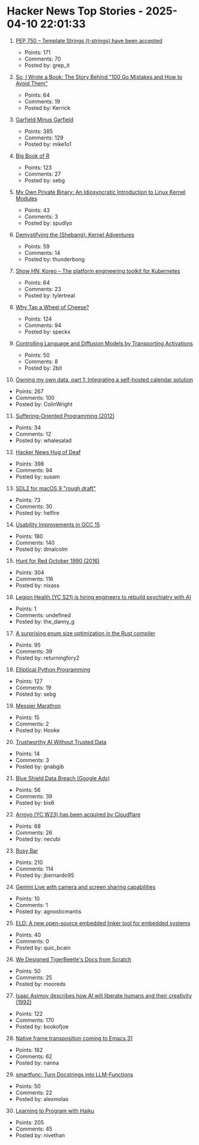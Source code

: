 # Hacker News Top Stories - 2025-04-10 22:01:33

1. [PEP 750 – Template Strings (t-strings) have been accepted](https://peps.python.org/pep-0750/)
   - Points: 171
   - Comments: 70
   - Posted by: grep_it

2. [So, I Wrote a Book: The Story Behind "100 Go Mistakes and How to Avoid Them"](https://www.thecoder.cafe/p/100-go-mistakes)
   - Points: 64
   - Comments: 19
   - Posted by: Kerrick

3. [Garfield Minus Garfield](https://garfieldminusgarfield.net)
   - Points: 385
   - Comments: 129
   - Posted by: mike1o1

4. [Big Book of R](https://www.bigbookofr.com/)
   - Points: 123
   - Comments: 27
   - Posted by: sebg

5. [My Own Private Binary: An Idiosyncratic Introduction to Linux Kernel Modules](https://www.muppetlabs.com/~breadbox/txt/mopb.html)
   - Points: 43
   - Comments: 3
   - Posted by: spudlyo

6. [Demystifying the (Shebang): Kernel Adventures](https://crocidb.com/post/kernel-adventures/demystifying-the-shebang/)
   - Points: 59
   - Comments: 14
   - Posted by: thunderbong

7. [Show HN: Koreo – The platform engineering toolkit for Kubernetes](https://koreo.dev/)
   - Points: 64
   - Comments: 23
   - Posted by: tylertreat

8. [Why Tap a Wheel of Cheese?](https://www.cheeseprofessor.com/blog/cheese-wheel-tapping)
   - Points: 124
   - Comments: 94
   - Posted by: speckx

9. [Controlling Language and Diffusion Models by Transporting Activations](https://machinelearning.apple.com/research/transporting-activations)
   - Points: 50
   - Comments: 8
   - Posted by: 2bit

10. [Owning my own data, part 1: Integrating a self-hosted calendar solution](https://emilygorcenski.com/post/owning-my-own-data-part-1-integrating-a-self-hosted-calendar-solution/)
   - Points: 267
   - Comments: 100
   - Posted by: ColinWright

11. [Suffering-Oriented Programming (2012)](http://nathanmarz.com/blog/suffering-oriented-programming.html)
   - Points: 34
   - Comments: 12
   - Posted by: whalesalad

12. [Hacker News Hug of Deaf](https://susam.net/hn-bell.html)
   - Points: 398
   - Comments: 94
   - Posted by: susam

13. [SDL2 for macOS 9 "rough draft"](https://macintoshgarden.org/apps/sdl2-macos-9-rough-draft)
   - Points: 73
   - Comments: 30
   - Posted by: helfire

14. [Usability Improvements in GCC 15](https://developers.redhat.com/articles/2025/04/10/6-usability-improvements-gcc-15)
   - Points: 180
   - Comments: 140
   - Posted by: dmalcolm

15. [Hunt for Red October 1990 (2016)](http://www.modelshipsinthecinema.com/2016/12/hunt-for-red-october-1990.html)
   - Points: 304
   - Comments: 116
   - Posted by: nixass

16. [Legion Health (YC S21) is hiring engineers to rebuild psychiatry with AI](https://www.ycombinator.com/companies/legion-health/jobs/mqDWIWN-founding-engineer-build-ai-native-ops-for-mental-health-yc-s21-1m-arr)
   - Points: 1
   - Comments: undefined
   - Posted by: the_danny_g

17. [A surprising enum size optimization in the Rust compiler](https://jpfennell.com/posts/enum-type-size/)
   - Points: 95
   - Comments: 39
   - Posted by: returningfory2

18. [Elliptical Python Programming](https://susam.net/elliptical-python-programming.html)
   - Points: 127
   - Comments: 19
   - Posted by: sebg

19. [Messier Marathon](https://en.wikipedia.org/wiki/Messier_marathon)
   - Points: 15
   - Comments: 2
   - Posted by: Hooke

20. [Trustworthy AI Without Trusted Data](https://actu.epfl.ch/news/trustworthy-ai-without-trusted-data/)
   - Points: 14
   - Comments: 3
   - Posted by: gnabgib

21. [Blue Shield Data Breach (Google Ads)](https://news.blueshieldca.com/notice-of-data-breach)
   - Points: 56
   - Comments: 39
   - Posted by: bix6

22. [Arroyo (YC W23) has been acquired by Cloudflare](https://www.arroyo.dev/blog/arroyo-is-joining-cloudflare)
   - Points: 68
   - Comments: 26
   - Posted by: necubi

23. [Busy Bar](https://busy.bar)
   - Points: 210
   - Comments: 114
   - Posted by: jbernardo95

24. [Gemini Live with camera and screen sharing capabilities](https://blog.google/products/gemini/gemini-live-android-tips/)
   - Points: 10
   - Comments: 1
   - Posted by: agnosticmantis

25. [ELD: A new open-source embedded linker tool for embedded systems](https://www.qualcomm.com/developer/blog/2025/04/eld-new-open-source-embedded-linker-tool-for-embedded-systems)
   - Points: 40
   - Comments: 0
   - Posted by: quic_bcain

26. [We Designed TigerBeetle's Docs from Scratch](https://tigerbeetle.com/blog/2025-02-27-why-we-designed-tigerbeetles-docs-from-scratch/)
   - Points: 50
   - Comments: 25
   - Posted by: mooreds

27. [Isaac Asimov describes how AI will liberate humans and their creativity (1992)](https://www.openculture.com/2025/04/isaac-asimov-describes-how-ai-will-liberate-humans-their-creativity.html)
   - Points: 122
   - Comments: 170
   - Posted by: bookofjoe

28. [Native frame transposition coming to Emacs 31](https://p.bauherren.ovh/blog/tech/new_window_cmds)
   - Points: 162
   - Comments: 62
   - Posted by: nanna

29. [smartfunc: Turn Docstrings into LLM-Functions](https://github.com/koaning/smartfunc)
   - Points: 50
   - Comments: 22
   - Posted by: alexmolas

30. [Learning to Program with Haiku](https://www.haiku-os.org/development/learning_to_program_with_haiku)
   - Points: 205
   - Comments: 45
   - Posted by: nivethan

